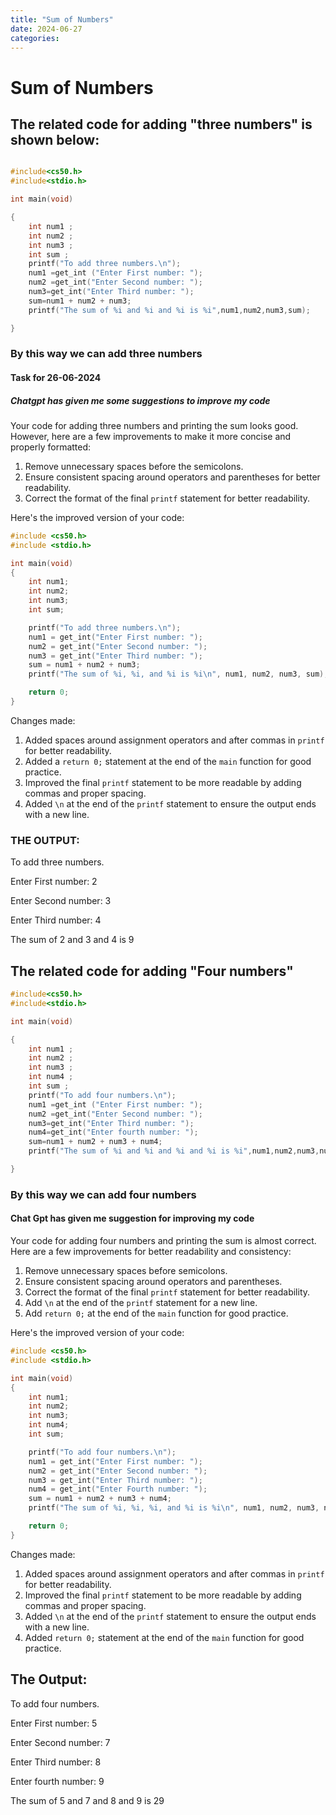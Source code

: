 ```yaml
---
title: "Sum of Numbers"
date: 2024-06-27
categories:
---
```



# Sum of **Numbers**
## The related code for adding "three numbers" is shown below:
```C

#include<cs50.h>
#include<stdio.h>

int main(void)

{
    int num1 ;
    int num2 ;
    int num3 ;
    int sum ;
    printf("To add three numbers.\n");
    num1 =get_int ("Enter First number: ");
    num2 =get_int("Enter Second number: ");
    num3=get_int("Enter Third number: ");
    sum=num1 + num2 + num3;
    printf("The sum of %i and %i and %i is %i",num1,num2,num3,sum);

}
```

### By this way we can add three numbers
#### Task for 26-06-2024

##### Chatgpt has given me some suggestions to improve my code

Your code for adding three numbers and printing the sum looks good. However, here are a few improvements to make it more concise and properly formatted:

1. Remove unnecessary spaces before the semicolons.
2. Ensure consistent spacing around operators and parentheses for better readability.
3. Correct the format of the final `printf` statement for better readability.

Here's the improved version of your code:

```c
#include <cs50.h>
#include <stdio.h>

int main(void)
{
    int num1;
    int num2;
    int num3;
    int sum;

    printf("To add three numbers.\n");
    num1 = get_int("Enter First number: ");
    num2 = get_int("Enter Second number: ");
    num3 = get_int("Enter Third number: ");
    sum = num1 + num2 + num3;
    printf("The sum of %i, %i, and %i is %i\n", num1, num2, num3, sum);

    return 0;
}
```

Changes made:
1. Added spaces around assignment operators and after commas in `printf` for better readability.
2. Added a `return 0;` statement at the end of the `main` function for good practice.
3. Improved the final `printf` statement to be more readable by adding commas and proper spacing.
4. Added `\n` at the end of the `printf` statement to ensure the output ends with a new line.

### THE OUTPUT:

To add three numbers.

Enter First number: 2

Enter Second number: 3

Enter Third number: 4

The sum of 2 and 3 and 4 is 9

## The related code for adding **"Four numbers"**
```C
#include<cs50.h>
#include<stdio.h>

int main(void)

{
    int num1 ;
    int num2 ;
    int num3 ;
    int num4 ;
    int sum ;
    printf("To add four numbers.\n");
    num1 =get_int ("Enter First number: ");
    num2 =get_int("Enter Second number: ");
    num3=get_int("Enter Third number: ");
    num4=get_int("Enter fourth number: ");
    sum=num1 + num2 + num3 + num4;
    printf("The sum of %i and %i and %i and %i is %i",num1,num2,num3,num4,sum);

}
```
### By this way we can add four numbers
#### Chat Gpt has given me suggestion for improving my code

Your code for adding four numbers and printing the sum is almost correct. Here are a few improvements for better readability and consistency:

1. Remove unnecessary spaces before semicolons.
2. Ensure consistent spacing around operators and parentheses.
3. Correct the format of the final `printf` statement for better readability.
4. Add `\n` at the end of the `printf` statement for a new line.
5. Add `return 0;` at the end of the `main` function for good practice.

Here's the improved version of your code:

```c
#include <cs50.h>
#include <stdio.h>

int main(void)
{
    int num1;
    int num2;
    int num3;
    int num4;
    int sum;

    printf("To add four numbers.\n");
    num1 = get_int("Enter First number: ");
    num2 = get_int("Enter Second number: ");
    num3 = get_int("Enter Third number: ");
    num4 = get_int("Enter Fourth number: ");
    sum = num1 + num2 + num3 + num4;
    printf("The sum of %i, %i, %i, and %i is %i\n", num1, num2, num3, num4, sum);

    return 0;
}
```

Changes made:
1. Added spaces around assignment operators and after commas in `printf` for better readability.
2. Improved the final `printf` statement to be more readable by adding commas and proper spacing.
3. Added `\n` at the end of the `printf` statement to ensure the output ends with a new line.
4. Added `return 0;` statement at the end of the `main` function for good practice.

## The Output:

To add four numbers.

Enter First number: 5

Enter Second number: 7

Enter Third number: 8

Enter fourth number: 9

The sum of 5 and 7 and 8 and 9 is 29